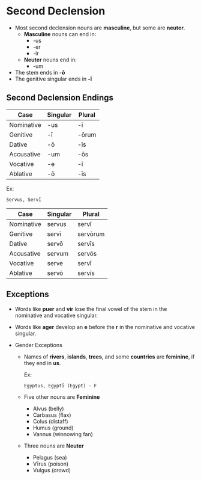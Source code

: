 # Second Declension

- Most second declension nouns are **masculine**, but some are **neuter**.
  - **Masculine** nouns can end in:
    - -us
    - -er
    - -ir
  - **Neuter** nouns end in:
    - -um
- The stem ends in **-ō**
- The genitive singular ends in **-ī**

## Second Declension Endings

| Case       | Singular | Plural |
| ---------- | -------- | ------ |
| Nominative | -us      | -ī     |
| Genitive   | -ī       | -ōrum  |
| Dative     | -ō       | -īs    |
| Accusative | -um      | -ōs    |
| Vocative   | -e       | -ī     |
| Ablative   | -ō       | -īs    |

Ex:

```
Servus, Servī
```

| Case       | Singular | Plural   |
| ---------- | -------- | -------- |
| Nominative | servus   | servī    |
| Genitive   | servī    | servōrum |
| Dative     | servō    | servīs   |
| Accusative | servum   | servōs   |
| Vocative   | serve    | servī    |
| Ablative   | servō    | servīs   |

## Exceptions

- Words like **puer** and **vir** lose the final vowel of the stem in the nominative and vocative singular.
- Words like **ager** develop an **e** before the **r** in the nominative and vocative singular.
- Gender Exceptions

  - Names of **rivers**, **islands**, **trees**, and some **countries** are **feminine**, if they end in **us**.

    Ex:

    ```
    Egyptus, Egyptī (Egypt) - F
    ```

  - Five other nouns are **Feminine**
    - Alvus (belly)
    - Carbasus (flax)
    - Colus (distaff)
    - Humus (ground)
    - Vannus (winnowing fan)
  - Three nouns are **Neuter**
    - Pelagus (sea)
    - Vīrus (poison)
    - Vulgus (crowd)
